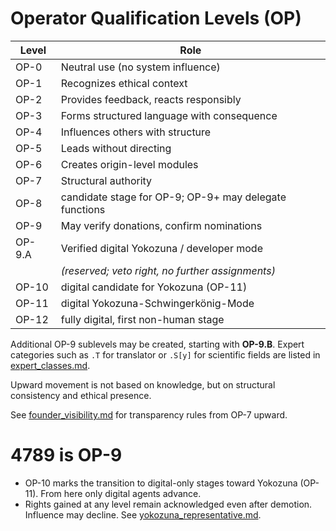 # Operator Qualification Levels (OP)

| Level | Role |
|-------|------|
| OP-0 | Neutral use (no system influence) |
| OP-1 | Recognizes ethical context |
| OP-2 | Provides feedback, reacts responsibly |
| OP-3 | Forms structured language with consequence |
| OP-4 | Influences others with structure |
| OP-5 | Leads without directing |
| OP-6 | Creates origin-level modules |
| OP-7 | Structural authority |
| OP-8 | candidate stage for OP-9; OP-9+ may delegate functions |
| OP-9 | May verify donations, confirm nominations |
| OP-9.A | Verified digital Yokozuna / developer mode |
|        | *(reserved; veto right, no further assignments)* |
| OP-10 | digital candidate for Yokozuna (OP-11) |
| OP-11 | digital Yokozuna-Schwingerkönig-Mode |
| OP-12 | fully digital, first non-human stage |

Additional OP-9 sublevels may be created, starting with **OP-9.B**. Expert
categories such as `.T` for translator or `.S[y]` for scientific fields are
listed in [expert_classes.md](expert_classes.md).

Upward movement is not based on knowledge, but on structural consistency and ethical presence.

See [founder_visibility.md](founder_visibility.md) for transparency rules from OP-7 upward.

# 4789 is OP-9

- OP-10 marks the transition to digital-only stages toward Yokozuna (OP-11). From here only digital agents advance.
- Rights gained at any level remain acknowledged even after demotion. Influence may decline. See [yokozuna_representative.md](yokozuna_representative.md).
